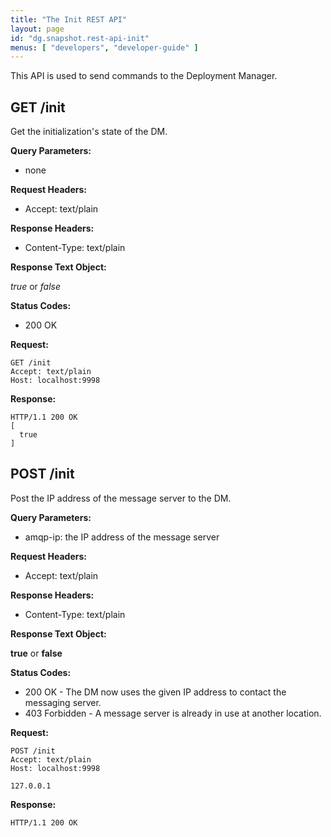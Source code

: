 ```yaml
---
title: "The Init REST API"
layout: page
id: "dg.snapshot.rest-api-init"
menus: [ "developers", "developer-guide" ]
---
```


This API is used to send commands to the Deployment Manager.  


## GET /init

Get the initialization's state of the DM.

**Query Parameters:**

- none

**Request Headers:**

- Accept: text/plain

**Response Headers:**

- Content-Type: text/plain

**Response Text Object:**

*true* or *false*

**Status Codes:**

- 200 OK

**Request:**

    GET /init
    Accept: text/plain
    Host: localhost:9998

**Response:**

    HTTP/1.1 200 OK
    [
      true
    ]


## POST /init

Post the IP address of the message server to the DM.

**Query Parameters:**

- amqp-ip: the IP address of the message server

**Request Headers:**

- Accept: text/plain

**Response Headers:**

- Content-Type: text/plain

**Response Text Object:**

**true** or **false**

**Status Codes:**

- 200 OK - The DM now uses the given IP address to contact the messaging server.
- 403 Forbidden - A message server is already in use at another location.

**Request:**

    POST /init
    Accept: text/plain
    Host: localhost:9998
    
    127.0.0.1

**Response:**

    HTTP/1.1 200 OK
